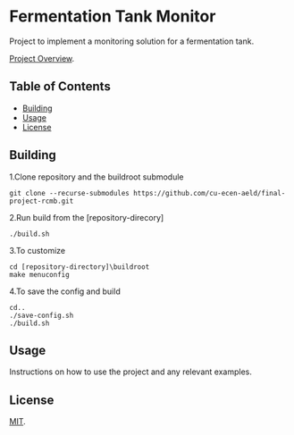 # Fermentation Tank Monitor

Project to implement a monitoring solution for a fermentation tank.

[Project Overview](https://github.com/cu-ecen-aeld/final-project-rcmb/wiki/Project%E2%80%90Overview).

## Table of Contents

- [Building](#building)
- [Usage](#usage)
- [License](#license)

## Building

1.Clone repository and the buildroot submodule

`git clone --recurse-submodules https://github.com/cu-ecen-aeld/final-project-rcmb.git`

2.Run build from the [repository-direcory]

`./build.sh`

3.To customize

`cd [repository-directory]\buildroot`\
`make menuconfig`

4.To save the config and build

`cd..`\
`./save-config.sh`\
`./build.sh`

## Usage

Instructions on how to use the project and any relevant examples.

## License

[MIT](https://mit-license.org/).
